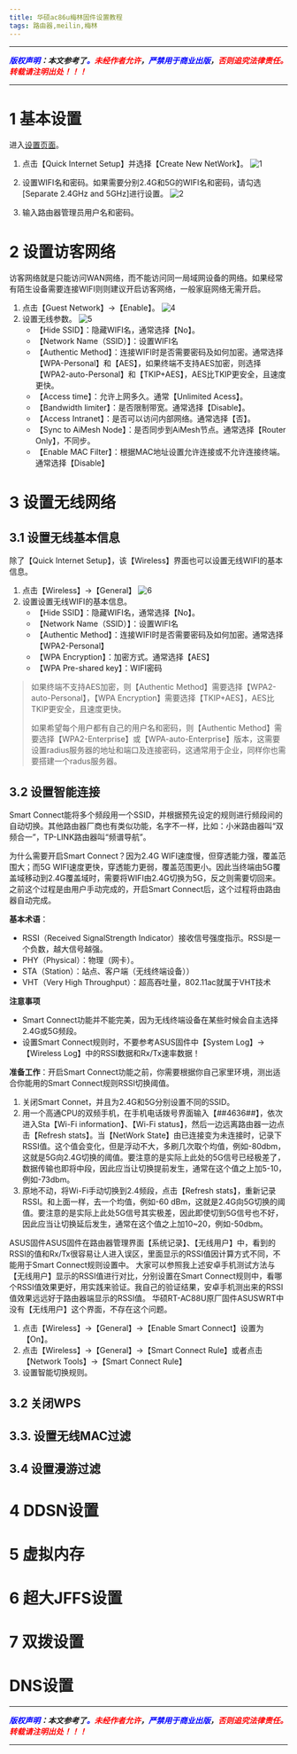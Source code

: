 ```yaml
---
title: 华硕ac86u梅林固件设置教程
tags: 路由器,meilin,梅林
---
```



------

***<font color=blue>版权声明</font>：本文参考了<font color=blue>。</font><font color=red>未经作者允许</font>，<font color=blue>严禁用于商业出版</font>，<font color=red>否则追究法律责任。转载请注明出处！！！</font>***

------


# 1 基本设置
进入[设置页面](router.asus.com/)。

1. 点击【Quick Internet Setup】并选择【Create New NetWork】。
![1](https://gitee.com/liao20081228/blog_pictures/raw/master/华硕ac86u梅林固件设置教程/1.jpg#pic_center)
2. 设置WIFI名和密码。如果需要分别2.4G和5G的WIFI名和密码，请勾选[Separate 2.4GHz and 5GHz]进行设置。
![2](https://gitee.com/liao20081228/blog_pictures/raw/master/华硕ac86u梅林固件设置教程/2.jpg#pic_center)

3. 输入路由器管理员用户名和密码。

# 2 设置访客网络

访客网络就是只能访问WAN网络，而不能访问同一局域网设备的网络。如果经常有陌生设备需要连接WIFI则则建议开启访客网络，一般家庭网络无需开启。

1. 点击【Guest Network】→【Enable】。
![4](https://gitee.com/liao20081228/blog_pictures/raw/master/华硕ac86u梅林固件设置教程/4.jpg#pic_center)
2. 设置无线参数。
![5](https://gitee.com/liao20081228/blog_pictures/raw/master/华硕ac86u梅林固件设置教程/5.jpg#pic_center)
	* 【Hide SSID】：隐藏WIFI名，通常选择【No】。
	* 【Network Name（SSID）】：设置WIFI名
	* 【Authentic Method】：连接WIFI时是否需要密码及如何加密。通常选择【WPA-Personal】和【AES】，如果终端不支持AES加密，则选择【WPA2-auto-Personal】和【TKIP+AES】，AES比TKIP更安全，且速度更快。
	* 【Access time】：允许上网多久。通常【Unlimited Acess】。
	* 【Bandwidth limiter】：是否限制带宽。通常选择【Disable】。
	* 【Access Intranet】：是否可以访问内部网络。通常选择【否】。
	* 【Sync to AiMesh Node】：是否同步到AiMesh节点。通常选择【Router Only】，不同步。
	* 【Enable MAC Filter】：根据MAC地址设置允许连接或不允许连接终端。通常选择【Disable】

# 3 设置无线网络

## 3.1 设置无线基本信息

除了【Quick Internet Setup】，该【Wireless】界面也可以设置无线WIFI的基本信息。

1. 点击【Wireless】→【General】
![6](https://gitee.com/liao20081228/blog_pictures/raw/master/华硕ac86u梅林固件设置教程/6.jpg#pic_center)
2. 设置设置无线WIFI的基本信息。
	* 【Hide SSID】：隐藏WIFI名，通常选择【No】。
	* 【Network Name（SSID）】：设置WIFI名
	* 【Authentic Method】：连接WIFI时是否需要密码及如何加密。通常选择【WPA2-Personal】
	* 【WPA Encryption】：加密方式。通常选择【AES】
	* 【WPA Pre-shared key】：WIFI密码

>如果终端不支持AES加密，则【Authentic Method】需要选择【WPA2-auto-Personal】，【WPA Encryption】需要选择【TKIP+AES】，AES比TKIP更安全，且速度更快。
>
>如果希望每个用户都有自己的用户名和密码，则【Authentic Method】需要选择【WPA2-Enterprise】或【WPA-auto-Enterprise】版本，这需要设置radius服务器的地址和端口及连接密码，这通常用于企业，同样你也需要搭建一个radus服务器。

## 3.2 设置智能连接

Smart Connect能将多个频段用一个SSID，并根据预先设定的规则进行频段间的自动切换。其他路由器厂商也有类似功能，名字不一样，比如：小米路由器叫“双频合一”，TP-LINK路由器叫“频谱导航”。

为什么需要开启Smart Connect？因为2.4G WIFI速度慢，但穿透能力强，覆盖范围大；而5G WIFI速度更快，穿透能力更弱，覆盖范围更小。因此当终端由5G覆盖域移动到2.4G覆盖域时，需要将WIFI由2.4G切换为5G，反之则需要切回来。之前这个过程是由用户手动完成的，开启Smart Connect后，这个过程将由路由器自动完成。

**基本术语**：
* RSSI（Received SignalStrength Indicator）接收信号强度指示。RSSI是一个负数，越大信号越强。
* PHY（Physical）：物理（网卡）。
* STA（Station）：站点、客户端（无线终端设备））
* VHT（Very High Throughput）：超高吞吐量，802.11ac就属于VHT技术

**注意事项**
* Smart Connect功能并不能完美，因为无线终端设备在某些时候会自主选择2.4G或5G频段。
* 设置Smart Connect规则时，不要参考ASUS固件中【System Log】→【Wireless Log】中的RSSI数据和Rx/Tx速率数据！


**准备工作**：开启Smart Connect功能之前，你需要根据你自己家里环境，测出适合你能用的Smart Connect规则RSSI切换阈值。
1. 关闭Smart Connet，并且为2.4G和5G分别设置不同的SSID。
2. 用一个高通CPU的双频手机，在手机电话拨号界面输入【*#*#4636#*#*】，依次进入Sta【Wi-Fi information】、【Wi-Fi status】，然后一边远离路由器一边点击【Refresh stats】。当【NetWork State】由已连接变为未连接时，记录下RSSI值。这个值会变化，但是浮动不大，多刷几次取个均值，例如-80dbm，这就是5G向2.4G切换的阈值。要注意的是实际上此处的5G信号已经极差了，数据传输也即将中段，因此应当让切换提前发生，通常在这个值之上加5-10，例如-73dbm。
3. 原地不动，将Wi-Fi手动切换到2.4频段，点击【Refresh stats】，重新记录RSSI。和上面一样，去一个均值，例如-60 dBm，这就是2.4G向5G切换的阈值。要注意的是实际上此处5G信号其实极差，因此即使切到5G信号也不好，因此应当让切换延后发生，通常在这个值之上加10~20，例如-50dbm。

ASUS固件ASUS固件在路由器管理界面【系统记录】、【无线用户】中，看到的RSSI的值和Rx/Tx很容易让人进入误区，里面显示的RSSI值因计算方式不同，不能用于Smart Connect规则设置中。
大家可以参照我上述安卓手机测试方法与【无线用户】显示的RSSI值进行对比，分别设置在Smart Connect规则中，看哪个RSSI值效果更好，用实践来验证。我自己的验证结果，安卓手机测出来的RSSI值效果远远好于路由器端显示的RSSI值。
华硕RT-AC88U原厂固件ASUSWRT中没有【无线用户】这个界面，不存在这个问题。

1. 点击【Wireless】→【General】→【Enable Smart Connect】设置为【On】。
2. 点击【Wireless】→【General】→【Smart Connect Rule】或者点击【Network Tools】→【Smart Connect Rule】
3. 设置智能切换规则。






## 3.2 关闭WPS

## 3.3. 设置无线MAC过滤

## 3.4 设置漫游过滤

# 4 DDSN设置

# 5 虚拟内存

# 6 超大JFFS设置

# 7 双拨设置

#  DNS设置

------

***<font color=blue>版权声明</font>：本文参考了<font color=blue>。</font><font color=red>未经作者允许</font>，<font color=blue>严禁用于商业出版</font>，<font color=red>否则追究法律责任。转载请注明出处！！！</font>***

------
